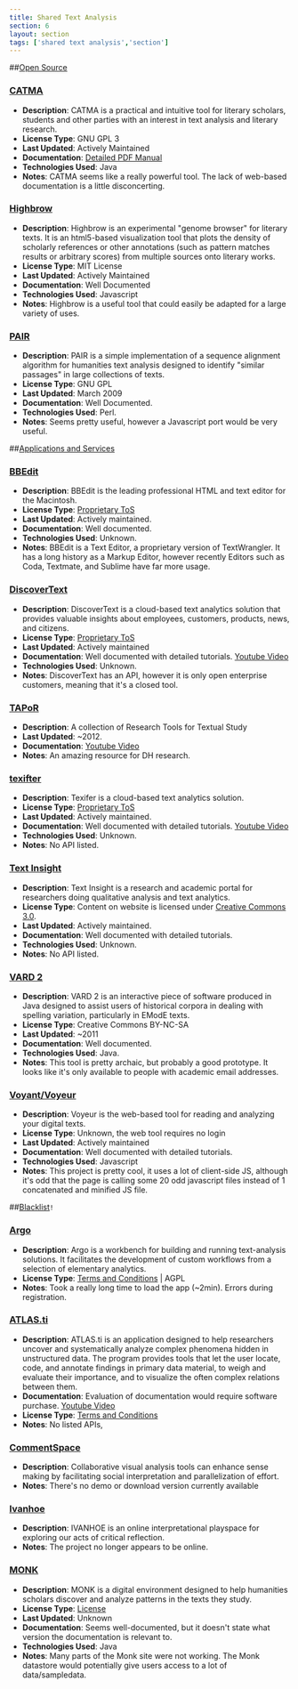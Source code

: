 ```yaml
---
title: Shared Text Analysis
section: 6
layout: section
tags: ['shared text analysis','section']
---
```


##[Open Source](id:section6.1)

### [CATMA](http://catma.de) 
* **Description**: CATMA is a practical and intuitive tool for literary scholars, students and other parties with an interest in text analysis and literary research.
* **License Type**: GNU GPL 3
* **Last Updated**: Actively Maintained
* **Documentation**: [Detailed PDF Manual](http://www.catma.de/download)
* **Technologies Used**: Java
* **Notes**: CATMA seems like a really powerful tool. The lack of web-based documentation is a little disconcerting.

### [Highbrow](http://osc.hul.harvard.edu/highbrow/) 
* **Description**: Highbrow is an experimental "genome browser" for literary texts. It is an html5-based visualization tool that plots the density of scholarly references or other annotations (such as pattern matches results or arbitrary scores) from multiple sources onto literary works.
* **License Type**: MIT License
* **Last Updated**: Actively Maintained
* **Documentation**: Well Documented
* **Technologies Used**: Javascript
* **Notes**: Highbrow is a useful tool that could easily be adapted for a large variety of uses.

### [PAIR](http://code.google.com/p/text-pair/) 
* **Description**: PAIR is a simple implementation of a sequence alignment algorithm for humanities text analysis designed to identify "similar passages" in large collections of texts. 
* **License Type**: GNU GPL
* **Last Updated**: March 2009
* **Documentation**: Well Documented.
* **Technologies Used**: Perl.
* **Notes**: Seems pretty useful, however a Javascript port would be very useful.

##[Applications and Services](id:section6.2)

### [BBEdit](http://discovertext.com/)
* **Description**: BBEdit is the leading professional HTML and text editor for the Macintosh. 
* **License Type**: [Proprietary ToS](http://www.barebones.com/store/site_license.html)
* **Last Updated**: Actively maintained.
* **Documentation**: Well documented. 
* **Technologies Used**: Unknown.
* **Notes**: BBEdit is a Text Editor, a proprietary version of TextWrangler. It has a long history as a Markup Editor, however recently Editors such as Coda, Textmate, and Sublime have far more usage.

### [DiscoverText](http://discovertext.com/)
* **Description**: DiscoverText is a cloud-based text analytics solution that provides valuable insights about employees, customers, products, news, and citizens. 
* **License Type**: [Proprietary ToS](http://discovertext.com/terms.aspx)
* **Last Updated**: Actively maintained
* **Documentation**: Well documented with detailed tutorials. [Youtube Video](http://www.youtube.com/watch?v=OnufNnD8I9o)
* **Technologies Used**: Unknown.
* **Notes**: DiscoverText has an API, however it is only open enterprise customers, meaning that it's a closed tool.

### [TAPoR](http://www.tapor.ca/)
* **Description**: A collection of Research Tools for Textual Study 
* **Last Updated**: ~2012.
* **Documentation**: [Youtube Video](http://www.youtube.com/watch?v=tbUjwPY3czw)
* **Notes**: An amazing resource for DH research. 

### [texifter](http://discovertext.com/)
* **Description**: Texifer is a cloud-based text analytics solution. 
* **License Type**: [Proprietary ToS](http://www.youtube.com/watch?v=gfx­7u_6Qx4)
* **Last Updated**: Actively maintained.
* **Documentation**: Well documented with detailed tutorials. [Youtube Video](http://www.youtube.com/user/texifter)
* **Technologies Used**: Unknown.
* **Notes**: No API listed.

### [Text Insight](http://www.textinsight.net/)
* **Description**: Text Insight is a research and academic portal for researchers doing qualitative analysis and text analytics. 
* **License Type**: Content on website is licensed under [Creative Commons 3.0](http://creativecommons.org/licenses/by/3.0/). 
* **Last Updated**: Actively maintained.
* **Documentation**: Well documented with detailed tutorials.
* **Technologies Used**: Unknown.
* **Notes**: No API listed.

### [VARD 2](http://www.comp.lancs.ac.uk/~barona/vard2/)
* **Description**: VARD 2 is an interactive piece of software produced in Java designed to assist users of historical corpora in dealing with spelling variation, particularly in EModE texts.
* **License Type**: Creative Commons BY-NC-SA
* **Last Updated**: ~2011
* **Documentation**: Well documented.
* **Technologies Used**: Java.
* **Notes**: This tool is pretty archaic, but probably a good prototype. It looks like it's only available to people with academic email addresses.

### [Voyant/Voyeur](http://voyant-tools.org/)
* **Description**: Voyeur is the web-based tool for reading and analyzing your digital texts.
* **License Type**: Unknown, the web tool requires no login
* **Last Updated**: Actively maintained
* **Documentation**: Well documented with detailed tutorials.
* **Technologies Used**: Javascript
* **Notes**: This project is pretty cool, it uses a lot of client-side JS, although it's odd that the page is calling some 20 odd javascript files instead of 1 concatenated and minified JS file.


##[Blacklist](id:section6.3)`!`  

### [Argo](http://nactem.ac.uk/argo/app/)
* **Description**: Argo is a workbench for building and running text-analysis solutions. It facilitates the development of custom workflows from a selection of elementary analytics. 
* **License Type**: [Terms and Conditions](http://nactem.ac.uk/terms_conditions.php) | AGPL
* **Notes**: Took a really long time to load the app (~2min). Errors  during registration.

### [ATLAS.ti](http://nactem.ac.uk/argo/app/)
* **Description**: ATLAS.ti is an application designed to help researchers uncover and systematically analyze complex phenomena hidden in unstructured data. The program provides tools that let the user locate, code, and annotate findings in primary data material, to weigh and evaluate their importance, and to visualize the often complex relations between them.
* **Documentation**: Evaluation of documentation would require software purchase. [Youtube Video](http://www.youtube.com/watch?v=0skIbvmScsE)
* **License Type**: [Terms and Conditions](http://www.atlasti.com/educational.html)
* **Notes**: No listed APIs, 

### [CommentSpace](http://vis.berkeley.edu/papers/commentspace)
* **Description**: Collaborative visual analysis tools can enhance sense making by facilitating social interpretation and parallelization of effort. 
* **Notes**: There's no demo or download version currently available

### [Ivanhoe](http://patacriticism.org/ivanhoe)
* **Description**: IVANHOE is an online interpretational playspace for exploring our acts of critical reflection.
* **Notes**: The project no longer appears to be online.

### [MONK](http://monkproject.org)
* **Description**: MONK is a digital environment designed to help humanities scholars discover and analyze patterns in the texts they study.
* **License Type**: [License](http://monkproject.org/docs/monk-datastore-doc/doc-files/license.html)
* **Last Updated**: Unknown
* **Documentation**: Seems well-documented, but it doesn't state what version the documentation is relevant to.
* **Technologies Used**: Java
* **Notes**: Many parts of the Monk site were not working. The Monk datastore would potentially give users access to a lot of data/sampledata.